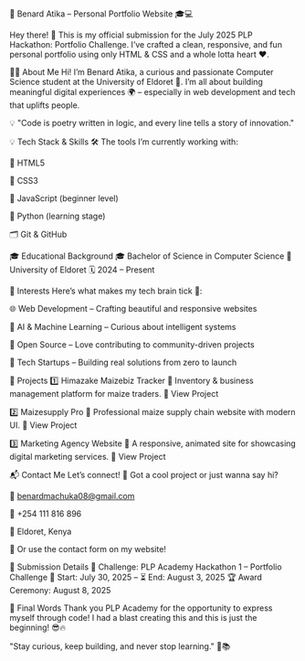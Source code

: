 🚀 Benard Atika – Personal Portfolio Website 🎓💻

Hey there! 👋
This is my official submission for the July 2025 PLP Hackathon: Portfolio Challenge.
I’ve crafted a clean, responsive, and fun personal portfolio using only HTML & CSS and a whole lotta heart ❤️.


👨‍💻 About Me
Hi! I’m Benard Atika, a curious and passionate Computer Science student at the University of Eldoret 🏫. I’m all about building meaningful digital experiences 🌍 – especially in web development and tech that uplifts people.


💡 "Code is poetry written in logic, and every line tells a story of innovation."


💡 Tech Stack & Skills
🛠️ The tools I’m currently working with:

🧱 HTML5

🎨 CSS3

🧠 JavaScript (beginner level)

🐍 Python (learning stage)

🗂️ Git & GitHub


🎓 Educational Background
🎓 Bachelor of Science in Computer Science
📍 University of Eldoret
🗓️ 2024 – Present


🎯 Interests
Here’s what makes my tech brain tick 🔧:

🌐 Web Development – Crafting beautiful and responsive websites

🤖 AI & Machine Learning – Curious about intelligent systems

🧩 Open Source – Love contributing to community-driven projects

🚀 Tech Startups – Building real solutions from zero to launch


🌟 Projects
1️⃣ Himazake Maizebiz Tracker 🌽
Inventory & business management platform for maize traders.
🔗 View Project


2️⃣ Maizesupply Pro 🌾
Professional maize supply chain website with modern UI.
🔗 View Project


3️⃣ Marketing Agency Website 🚀
A responsive, animated site for showcasing digital marketing services.
🔗 View Project


📬 Contact Me
Let’s connect! 🤝
Got a cool project or just wanna say hi?

📧 benardmachuka08@gmail.com

📱 +254 111 816 896

📍 Eldoret, Kenya

💬 Or use the contact form on my website!


📝 Submission Details
🔧 Challenge: PLP Academy Hackathon 1 – Portfolio Challenge
📅 Start: July 30, 2025 – ⏳ End: August 3, 2025
🏆 Award Ceremony: August 8, 2025


🙌 Final Words
Thank you PLP Academy for the opportunity to express myself through code!
I had a blast creating this and this is just the beginning! 😎🔥


"Stay curious, keep building, and never stop learning." 🚧📚

